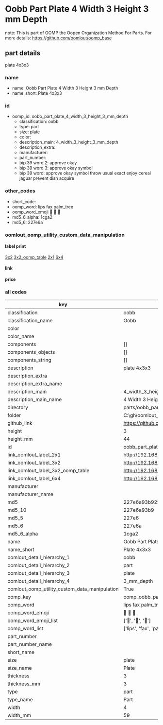 # Oobb Part Plate 4 Width 3 Height 3 mm Depth  

note: This is part of OOMP the Oopen Organization Method For Parts. For more details: https://github.com/oomlout/oomp_base

##  part details
  



plate 4x3x3



### name
* name: Oobb Part Plate 4 Width 3 Height 3 mm Depth
* name_short: Plate 4x3x3 
### id
* oomp_id: oobb_part_plate_4_width_3_height_3_mm_depth
  * classification: oobb
  * type: part
  * size: plate
  * color: 
  * description_main: 4_width_3_height_3_mm_depth
  * description_extra: 
  * manufacturer: 
  * part_number: 
  * bip 39 word 2: approve okay
  * bip 39 word 3: approve okay symbol
  * bip 39 word: approve okay symbol throw usual exact enjoy cereal jaguar prevent dish acquire

### other_codes
* short_code: 
* oomp_word: lips fax palm_tree
* oomp_word_emoji :lips: :fax: :palm_tree:
* md5_6_alpha: 1cga2
* md5_6: 227e6a






### oomlout_oomp_utility_custom_data_manipulation
#### label print
[3x2](http://192.168.1.245:1112/?label=oomp%201cga2)
[3x2_oomp_table](http://192.168.1.108:1112/?label=oomp%201cga2)
[2x1](http://192.168.1.242:1112/?label=oomp%201cga2)
[6x4](http://192.168.1.55:1112/?label=oomp%201cga2)    

#### link

                              

#### price







### all codes 
| key | value |  
| --- | --- |  
| classification | oobb |  
| classification_name | Oobb |  
| color |  |  
| color_name |  |  
| components | [] |  
| components_objects | [] |  
| components_string | [] |  
| description | plate 4x3x3 |  
| description_extra |  |  
| description_extra_name |  |  
| description_main | 4_width_3_height_3_mm_depth |  
| description_main_name | 4 Width 3 Height 3 mm Depth |  
| directory | parts/oobb_part_plate_4_width_3_height_3_mm_depth |  
| folder | C:\gh\oomlout_oobb_version_4_generated_parts\things\oobb_part_plate_4_width_3_height_3_mm_depth |  
| github_link | https://github.com/oomlout/oomlout_oomp_part_src/tree/main/parts/oobb_part_plate_4_width_3_height_3_mm_depth |  
| height | 3 |  
| height_mm | 44 |  
| id | oobb_part_plate_4_width_3_height_3_mm_depth |  
| link_oomlout_label_2x1 | http://192.168.1.242:1112/?label=oomp%201cga2 |  
| link_oomlout_label_3x2 | http://192.168.1.245:1112/?label=oomp%201cga2 |  
| link_oomlout_label_3x2_oomp_table | http://192.168.1.108:1112/?label=oomp%201cga2 |  
| link_oomlout_label_6x4 | http://192.168.1.55:1112/?label=oomp%201cga2 |  
| manufacturer |  |  
| manufacturer_name |  |  
| md5 | 227e6a93b925895539781e15b8e67856 |  
| md5_10 | 227e6a93b9 |  
| md5_5 | 227e6 |  
| md5_6 | 227e6a |  
| md5_6_alpha | 1cga2 |  
| name | Oobb Part Plate 4 Width 3 Height 3 mm Depth |  
| name_short | Plate 4x3x3  |  
| oomlout_detail_hierarchy_1 | oobb |  
| oomlout_detail_hierarchy_2 | part |  
| oomlout_detail_hierarchy_3 | plate |  
| oomlout_detail_hierarchy_4 | 3_mm_depth |  
| oomlout_oomp_utility_custom_data_manipulation | True |  
| oomp_key | oomp_oobb_part_plate_4_width_3_height_3_mm_depth |  
| oomp_word | lips fax palm_tree |  
| oomp_word_emoji | :lips: :fax: :palm_tree: |  
| oomp_word_emoji_list | [':lips:', ':fax:', ':palm_tree:'] |  
| oomp_word_list | ['lips', 'fax', 'palm_tree'] |  
| part_number |  |  
| part_number_name |  |  
| short_name |  |  
| size | plate |  
| size_name | Plate |  
| thickness | 3 |  
| thickness_mm | 3 |  
| type | part |  
| type_name | Part |  
| width | 4 |  
| width_mm | 59 |  
